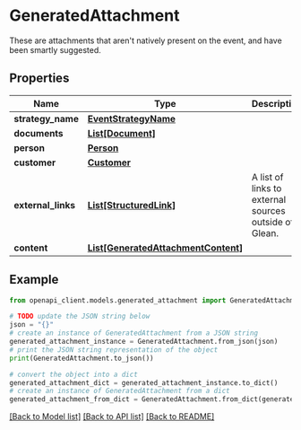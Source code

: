 # GeneratedAttachment

These are attachments that aren't natively present on the event, and have been smartly suggested.

## Properties

Name | Type | Description | Notes
------------ | ------------- | ------------- | -------------
**strategy_name** | [**EventStrategyName**](EventStrategyName.md) |  | [optional] 
**documents** | [**List[Document]**](Document.md) |  | [optional] 
**person** | [**Person**](Person.md) |  | [optional] 
**customer** | [**Customer**](Customer.md) |  | [optional] 
**external_links** | [**List[StructuredLink]**](StructuredLink.md) | A list of links to external sources outside of Glean. | [optional] 
**content** | [**List[GeneratedAttachmentContent]**](GeneratedAttachmentContent.md) |  | [optional] 

## Example

```python
from openapi_client.models.generated_attachment import GeneratedAttachment

# TODO update the JSON string below
json = "{}"
# create an instance of GeneratedAttachment from a JSON string
generated_attachment_instance = GeneratedAttachment.from_json(json)
# print the JSON string representation of the object
print(GeneratedAttachment.to_json())

# convert the object into a dict
generated_attachment_dict = generated_attachment_instance.to_dict()
# create an instance of GeneratedAttachment from a dict
generated_attachment_from_dict = GeneratedAttachment.from_dict(generated_attachment_dict)
```
[[Back to Model list]](../README.md#documentation-for-models) [[Back to API list]](../README.md#documentation-for-api-endpoints) [[Back to README]](../README.md)


